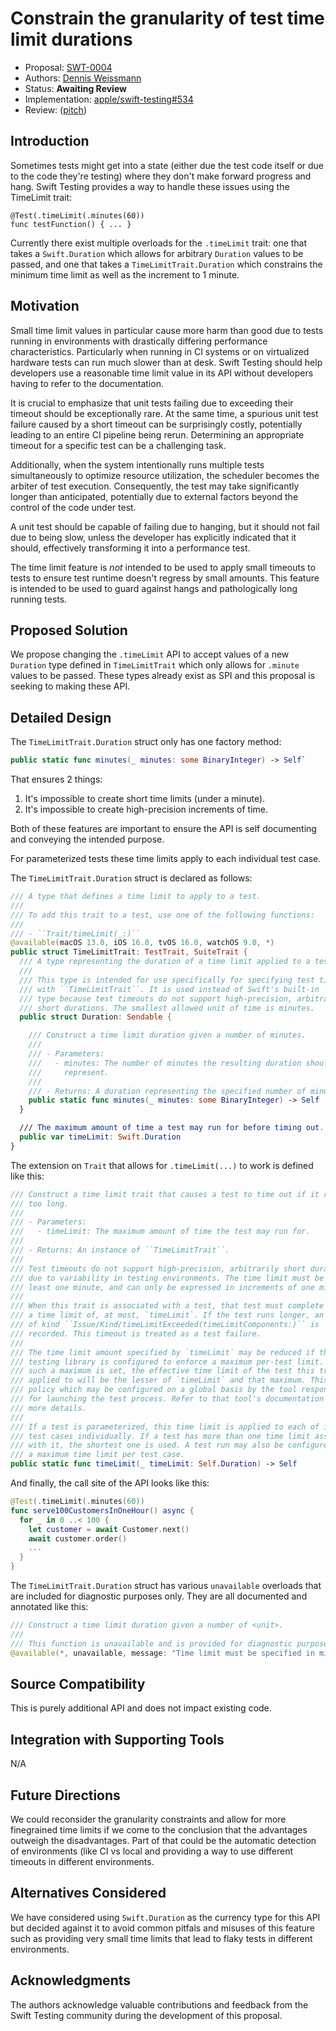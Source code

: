 # Constrain the granularity of test time limit durations

* Proposal: 
[SWT-0004](0004-constrain-the-granularity-of-test-time-limit-durations.md)
* Authors: [Dennis Weissmann](https://github.com/dennisweissmann)
* Status: **Awaiting Review**
* Implementation: 
[apple/swift-testing#534](https://github.com/apple/swift-testing/pull/534)
* Review: 
([pitch](https://forums.swift.org/t/pitch-constrain-the-granularity-of-test-time-limit-durations/73146))

## Introduction

Sometimes tests might get into a state (either due the test code itself or due 
to the code they're testing) where they don't make forward progress and hang.
Swift Testing provides a way to handle these issues using the TimeLimit trait:

```
@Test(.timeLimit(.minutes(60))
func testFunction() { ... }
```

Currently there exist multiple overloads for the `.timeLimit` trait: one that 
takes a `Swift.Duration` which allows for arbitrary `Duration` values to be 
passed, and one that takes a `TimeLimitTrait.Duration` which constrains the 
minimum time limit as well as the increment to 1 minute.

## Motivation

Small time limit values in particular cause more harm than good due to tests 
running in environments with drastically differing performance characteristics.
Particularly when running in CI systems or on virtualized hardware tests can 
run much slower than at desk.
Swift Testing should help developers use a reasonable time limit value in its 
API without developers having to refer to the documentation.

It is crucial to emphasize that unit tests failing due to exceeding their 
timeout should be exceptionally rare. At the same time, a spurious unit test 
failure caused by a short timeout can be surprisingly costly, potentially 
leading to an entire CI pipeline being rerun. Determining an appropriate 
timeout for a specific test can be a challenging task.

Additionally, when the system intentionally runs multiple tests simultaneously 
to optimize resource utilization, the scheduler becomes the arbiter of test 
execution. Consequently, the test may take significantly longer than 
anticipated, potentially due to external factors beyond the control of the code 
under test.

A unit test should be capable of failing due to hanging, but it should not fail 
due to being slow, unless the developer has explicitly indicated that it 
should, effectively transforming it into a performance test.

The time limit feature is *not* intended to be used to apply small timeouts to 
tests to ensure test runtime doesn't regress by small amounts. This feature is 
intended to be used to guard against hangs and pathologically long running 
tests.

## Proposed Solution

We propose changing the `.timeLimit` API to accept values of a new `Duration` 
type defined in `TimeLimitTrait` which only allows for `.minute` values to be 
passed.
These types already exist as SPI and this proposal is seeking to making these 
API.

## Detailed Design

The `TimeLimitTrait.Duration` struct only has one factory method:
```swift
public static func minutes(_ minutes: some BinaryInteger) -> Self`
```

That ensures 2 things:
1. It's impossible to create short time limits (under a minute).
2. It's impossible to create high-precision increments of time.

Both of these features are important to ensure the API is self documenting and 
conveying the intended purpose.

For parameterized tests these time limits apply to each individual test case.

The `TimeLimitTrait.Duration` struct is declared as follows:

```swift
/// A type that defines a time limit to apply to a test.
///
/// To add this trait to a test, use one of the following functions:
///
/// - ``Trait/timeLimit(_:)``
@available(macOS 13.0, iOS 16.0, tvOS 16.0, watchOS 9.0, *)
public struct TimeLimitTrait: TestTrait, SuiteTrait {
  /// A type representing the duration of a time limit applied to a test.
  ///
  /// This type is intended for use specifically for specifying test timeouts
  /// with ``TimeLimitTrait``. It is used instead of Swift's built-in `Duration`
  /// type because test timeouts do not support high-precision, arbitrarily
  /// short durations. The smallest allowed unit of time is minutes.
  public struct Duration: Sendable {

    /// Construct a time limit duration given a number of minutes.
    ///
    /// - Parameters:
    ///   - minutes: The number of minutes the resulting duration should
    ///     represent.
    ///
    /// - Returns: A duration representing the specified number of minutes.
    public static func minutes(_ minutes: some BinaryInteger) -> Self
  }

  /// The maximum amount of time a test may run for before timing out.
  public var timeLimit: Swift.Duration
}
```

The extension on `Trait` that allows for `.timeLimit(...)` to work is defined 
like this:

```swift
/// Construct a time limit trait that causes a test to time out if it runs for
/// too long.
///
/// - Parameters:
///   - timeLimit: The maximum amount of time the test may run for.
///
/// - Returns: An instance of ``TimeLimitTrait``.
///
/// Test timeouts do not support high-precision, arbitrarily short durations
/// due to variability in testing environments. The time limit must be at
/// least one minute, and can only be expressed in increments of one minute.
///
/// When this trait is associated with a test, that test must complete within
/// a time limit of, at most, `timeLimit`. If the test runs longer, an issue
/// of kind ``Issue/Kind/timeLimitExceeded(timeLimitComponents:)`` is
/// recorded. This timeout is treated as a test failure.
///
/// The time limit amount specified by `timeLimit` may be reduced if the
/// testing library is configured to enforce a maximum per-test limit. When
/// such a maximum is set, the effective time limit of the test this trait is
/// applied to will be the lesser of `timeLimit` and that maximum. This is a
/// policy which may be configured on a global basis by the tool responsible
/// for launching the test process. Refer to that tool's documentation for
/// more details.
///
/// If a test is parameterized, this time limit is applied to each of its
/// test cases individually. If a test has more than one time limit associated
/// with it, the shortest one is used. A test run may also be configured with
/// a maximum time limit per test case.
public static func timeLimit(_ timeLimit: Self.Duration) -> Self
```

And finally, the call site of the API looks like this:

```swift
@Test(.timeLimit(.minutes(60))
func serve100CustomersInOneHour() async {
  for _ in 0 ..< 100 {
    let customer = await Customer.next()
    await customer.order()
    ...
  }
}
```

The `TimeLimitTrait.Duration` struct has various `unavailable` overloads that
are included for diagnostic purposes only. They are all documented and
annotated like this:

```swift
/// Construct a time limit duration given a number of <unit>.
///
/// This function is unavailable and is provided for diagnostic purposes only.
@available(*, unavailable, message: "Time limit must be specified in minutes")
```

## Source Compatibility

This is purely additional API and does not impact existing code.

## Integration with Supporting Tools

N/A

## Future Directions

We could reconsider the granularity constraints and allow for more finegrained
time limits if we come to the conclusion that the advantages outweigh the
disadvantages.
Part of that could be the automatic detection of environments (like CI vs local
and providing a way to use different timeouts in different environments.

## Alternatives Considered

We have considered using `Swift.Duration` as the currency type for this API but 
decided against it to avoid common pitfals and misuses of this feature such as 
providing very small time limits that lead to flaky tests in different 
environments.

## Acknowledgments

The authors acknowledge valuable contributions and feedback from the Swift 
Testing community during the development of this proposal.
